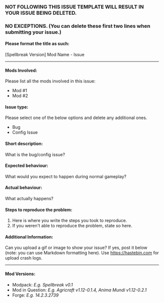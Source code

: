 ### NOT FOLLOWING THIS ISSUE TEMPLATE WILL RESULT IN YOUR ISSUE BEING DELETED. 
### NO EXCEPTIONS. (You can delete these first two lines when submitting your issue.)

#### Please format the title as such: 
[Spellbreak Version] Mod Name - Issue

----

#### Mods Involved:
Please list all the mods involved in this issue:
- Mod #1
- Mod #2

#### Issue type:
Please select one of the below options and delete any additional ones.
- Bug
- Config Issue

#### Short description:
What is the bug/config issue?

#### Expected behaviour:
What would you expect to happen during normal gameplay?


#### Actual behaviour:
What actually happens?


#### Steps to reproduce the problem:

1. Here is where you write the steps you took to reproduce.
2. If you weren't able to reproduce the problem, state so here.


#### Additional Information:

Can you upload a gif or image to show your issue? If yes, post it below (note: you can use Markdown formatting here). Use https://hastebin.com for upload crash logs.

____
#### Mod Versions:

- Modpack:  *E.g. Spellbreak v0.1*
- Mod in Question: *E.g. Agricraft v1.12-0.1.4, Anima Mundi v1.12-0.2.1*
- Forge:  *E.g. 14.2.3.2739*
